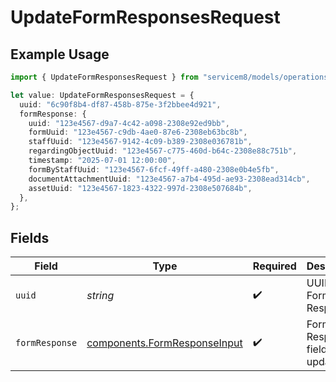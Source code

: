 # UpdateFormResponsesRequest

## Example Usage

```typescript
import { UpdateFormResponsesRequest } from "servicem8/models/operations";

let value: UpdateFormResponsesRequest = {
  uuid: "6c90f8b4-df87-458b-875e-3f2bbee4d921",
  formResponse: {
    uuid: "123e4567-d9a7-4c42-a098-2308e92ed9bb",
    formUuid: "123e4567-c9db-4ae0-87e6-2308eb63bc8b",
    staffUuid: "123e4567-9142-4c09-b389-2308e036781b",
    regardingObjectUuid: "123e4567-c775-460d-b64c-2308e88c751b",
    timestamp: "2025-07-01 12:00:00",
    formByStaffUuid: "123e4567-6fcf-49ff-a480-2308e0b4e5fb",
    documentAttachmentUuid: "123e4567-a7b4-495d-ae93-2308ead314cb",
    assetUuid: "123e4567-1823-4322-997d-2308e507684b",
  },
};
```

## Fields

| Field                                                                        | Type                                                                         | Required                                                                     | Description                                                                  |
| ---------------------------------------------------------------------------- | ---------------------------------------------------------------------------- | ---------------------------------------------------------------------------- | ---------------------------------------------------------------------------- |
| `uuid`                                                                       | *string*                                                                     | :heavy_check_mark:                                                           | UUID of the Form Response                                                    |
| `formResponse`                                                               | [components.FormResponseInput](../../models/components/formresponseinput.md) | :heavy_check_mark:                                                           | Form Response fields to update                                               |